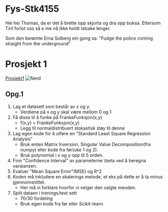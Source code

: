 # Fys-Stk4155
Hei hei Thomas, da er det å brette opp skjorta og dra opp buksa.
Ettersom Tiril forlot oss så e me nå ikke holdt tebake lenger.

Som den berømte Erna Solberg ein gong sa:
"Fudge the police coming straight from the underground"

# Prosjekt 1

[Prosjekt1](https://compphysics.github.io/MachineLearning/doc/Projects/2021/Project1/pdf/Project1.pdf)
![Nerd](https://th.bing.com/th/id/OIP.2S1Ssmvx65EgrXPwrIwwewHaHa?w=200&h=200&c=7&r=0&o=5&pid=1.7)

## Opg.1

1. Lag et datasett som består av x og y.
    * Verdiene på x og y skal være mellom 0 og 1
2. Få disse til å funke på FrankeFunksjon(x,y)
    * f(x,y) = FrankeFunksjon(x,y)
    * Legg til normaldistribuert stokastisk støy til denne
3. Lag egen kode for å utføre en "Standard Least Square Regression Analysis"
    * Bruk enten Matrix Inversion, Singular Value Decomposition(fra numpy) eller kode fra før(uke 1 og 2).
    * Bruk polynomial i x og y opp til 5 orden.
4. Finn "Confidence interval" av parameterne \beta ved å beregna varaiansen.
5. Evaluer "Mean Square Error"(MSE) og R^2
6. Koden må inkludere en skalerings metode, et eks på dette er å ta minus gjennomsnittet.
    * Her må vi forklare hvorfor vi velger den valgte meoden.
7. Split dataen i trenings/test sett
    * 70/30 fordeling
    * Bruk egen kode fra før eller Scikit-learn